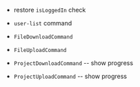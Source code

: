 - restore `isLoggedIn` check

- `user-list` command

- `FileDownloadCommand`
- `FileUploadCommand`

- `ProjectDownloadCommand` -- show progress
- `ProjectUploadCommand` -- show progress
